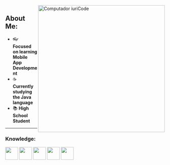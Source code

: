 <img src="https://raw.githubusercontent.com/MicaelliMedeiros/micaellimedeiros/master/image/computer-illustration.png" min-width="400px" max-width="400px" width="400px" align="right" alt="Computador iuriCode">

## **About Me:**

- 👓 **Focused on learning Mobile App Development**
- ☕ **Currently studying the Java language**
- 📚 **High School Student**

---

### Knowledge:

<div style="display: inline_block">
<img width="40px" src="https://cdn.jsdelivr.net/gh/devicons/devicon/icons/dart/dart-original.svg" />
<img width="40px" src="https://cdn.jsdelivr.net/gh/devicons/devicon/icons/flutter/flutter-original.svg" />
<img width="40px" src="https://cdn.jsdelivr.net/gh/devicons/devicon/icons/java/java-original.svg" />
<img width="40px" src="https://cdn.jsdelivr.net/gh/devicons/devicon/icons/html5/html5-original.svg" />
<img width="40px" src="https://cdn.jsdelivr.net/gh/devicons/devicon/icons/css3/css3-original.svg" />
</div>
  
  
